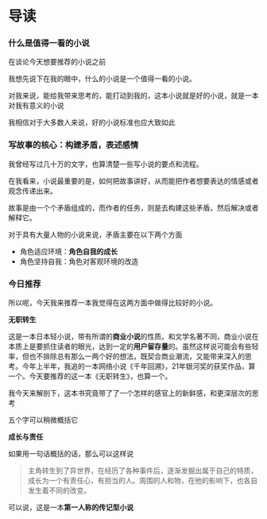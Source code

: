 # 导读

### 什么是值得一看的小说

在谈论今天想要推荐的小说之前

我想先说下在我的眼中，什么的小说是一个值得一看的小说。

对我来说，能给我带来思考的，能打动到我的，这本小说就是好的小说，就是一本对我有意义的小说

我相信对于大多数人来说，好的小说标准也应大致如此

### 写故事的核心：构建矛盾，表述感情

我曾经写过几十万的文字，也算清楚一些写小说的要点和流程。

在我看来，小说最重要的是，如何把故事讲好，从而能把作者想要表达的情感或者观念传递出来。

故事是由一个个矛盾组成的，而作者的任务，则是去构建这些矛盾，然后解决或者解释它。

对于具有大量人物的小说来说，矛盾主要在以下两个方面

+ 角色适应环境：**角色自我的成长**
+ 角色坚持自我：角色对客观环境的改造

### 今日推荐

所以呢，今天我来推荐一本我觉得在这两方面中做得比较好的小说。

**无职转生**

这是一本日本轻小说，带有所谓的**商业小说**的性质。和文学名著不同，商业小说在本质上是要抓住读者的眼光，达到一定的**用户留存量**的。虽然这样说可能会有些轻率，但也不排除总有那么一两个好的想法，既契合商业潮流，又能带来深入的思考。今年上半年，我追的一本网络小说《千年回溯》，21年银河奖的获奖作品，算一个。今天要推荐的这一本《无职转生》，也算一个。

我今天来解剖下，这本书究竟带了了一个怎样的感官上的新鲜感，和更深层次的思考

五个字可以稍微概括它

**成长与责任**

如果用一句话概括的话，那么可以这样说

> 主角转生到了异世界，在经历了各种事件后，逐渐发掘出属于自己的特质，成长为一个有责任心，有担当的人。周围的人和物，在他的影响下，也各自发生着不同的改变。
>

可以说，这是一本**第一人称的传记型小说**